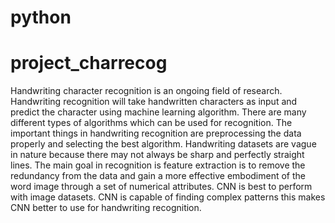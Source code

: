 # python
# project_charrecog
Handwriting character recognition is an ongoing field of research. Handwriting recognition will 
take handwritten characters as input and predict the character using machine learning algorithm. 
There are many different types of algorithms which can be used for recognition. The important 
things in handwriting recognition are preprocessing the data properly and selecting the best 
algorithm. Handwriting datasets are vague in nature because there may not always be sharp and 
perfectly straight lines. The main goal in recognition is feature extraction is to remove the 
redundancy from the data and gain a more effective embodiment of the word image through a set 
of numerical attributes. CNN is best to perform with image datasets. CNN is capable of finding 
complex patterns this makes CNN better to use for handwriting recognition.

